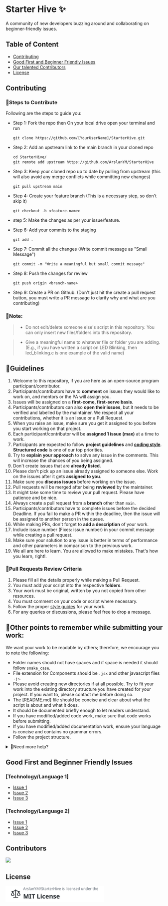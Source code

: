 
# Starter Hive ✨

A community of new developers buzzing around and collaborating on beginner-friendly issues.

## Table of Content

- [Contributing](#contributing)
- [Good First and Beginner Friendly Issues](#good-first-and-beginner-friendly-issues)
- [Our talented Contributors](#contributors)
- [License](#license)


## Contributing

  ### 🔖Steps to Contribute

Following are the steps to guide you:

* Step 1: Fork the repo then On your local drive open your  terminal and run 
   ```
   git clone https://github.com/[YourUserName]/StarterHive.git
   
   ```
* Step 2: Add an upstream link to the main branch in your cloned repo
    ```
    cd StarterHive/
    git remote add upstream https://github.com/ArslanYM/StarterHive

    ```
* Step 3: Keep your cloned repo up to date by pulling from upstream (this will also avoid any merge conflicts while committing new changes)
    ```
    git pull upstream main
    ```
* Step 4: Create your feature branch (This is a necessary step, so don't skip it)
    ```
    git checkout -b <feature-name>
    ```
* step 5: Make the changes as per your issue/feature.

* Step 6: Add your commits to the staging
   ```
   git add .
   ```
* Step 7:  Commit all the changes (Write commit message as "Small Message")
    ```
    git commit -m "Write a meaningful but small commit message"
    ```
* Step 8: Push the changes for review
    ```
    git push origin <branch-name>
    ```
* Step 9: Create a PR on Github. (Don't just hit the create a pull request button, you must write a PR message to clarify why and what are you contributing)


### 🔨Note:

> - Do not edit/delete someone else's script in this repository. You can only insert new files/folders into this repository.

  > - Give a meaningful name to whatever file or folder you are adding. (E.g., if you have written a script on LED Blinking, then 
  > led_blinking.c is one example of the valid name)


## 🔑Guidelines

1. Welcome to this repository, if you are here as an open-source program participant/contributor.
2. Participants/contributors have to **comment** on issues they would like to work on, and mentors or the PA will assign you.
3. Issues will be assigned on a **first-come, first-serve basis.**
4. Participants/contributors can also **open their issues**, but it needs to be verified and labelled by the maintainer. We respect all your contributions, whether it is an Issue or a Pull Request.
6. When you raise an issue, make sure you get it assigned to you before you start working on that project.
7. Each participant/contributor will be **assigned 1 issue (max)** at a time to work.
8. Participants are expected to follow **project guidelines** and [**coding style**](https://pep8.org/"). **Structured code** is one of our top priorities.
9. Try to **explain your approach** to solve any issue in the comments. This will increase the chances of you being assigned.
10. Don't create issues that are **already listed**.
11. Please don't pick up an issue already assigned to someone else. Work on the issues after it gets **assigned to you**.
12. Make sure you **discuss issues** before working on the issue.
13. Pull requests will be merged after being **reviewed** by the maintainer.
14. It might take some time to review your pull request. Please have patience and be nice.
15. Always create a pull request from a **branch** other than `main`.
16. Participants/contributors have to complete issues before the decided Deadline. If you fail to make a PR within the deadline, then the issue will be assigned to 
another person in the queue.
17. While making PRs, don't forget to **add a description** of your work.
18. Include issue number (Fixes: issue number) in your commit message while creating a pull request.
19. Make sure your solution to any issue is better in terms of performance and other parameters in comparison to the previous work.
20. We all are here to learn. You are allowed to make mistakes. That's how you learn, right!.


### 🧲Pull Requests Review Criteria

1. Please fill all the details properly while making a Pull Request.
2. You must add your script into the respective **folders**.
3. Your work must be original, written by you not copied from other resources.
4. You must comment on your code or script where necessary.
5. Follow the proper [style guides](https://google.github.io/styleguide/) for your work.
6. For any queries or discussions, please feel free to drop a message.


## 📍Other points to remember while submitting your work:

We want your work to be readable by others; therefore, we encourage you to note the following:

- Folder names should not have spaces and if space is needed it should follow `snake_case`.
- File extension for Components should be `.jsx` and other javascript files `.js`.
- Please avoid creating new directories if at all possible. Try to fit your work into the existing directory structure you have created for your project. If you want to, please contact me before doing so.
- The [README.md] file should be concise and clear about what the script is about and what it does.
- It should be documented briefly enough to let readers understand. 
- If you have modified/added code work, make sure that code works before submitting.
- If you have modified/added documentation work, ensure your language is concise and contains no grammar errors.
- Follow the project structure.

<details>
 
 
<summary> 🤔Need more help?
 </summary>


You can refer to the following articles on the basics of Git and Github and also contact me, in case you are stuck:
- [Forking a Repo](https://help.github.com/en/github/getting-started-with-github/fork-a-repo)
- [Cloning a Repo](https://help.github.com/en/desktop/contributing-to-projects/creating-an-issue-or-pull-request)
- [How to create a Pull Request](https://opensource.com/article/19/7/create-pull-request-github)
- [Getting started with Git and GitHub](https://towardsdatascience.com/getting-started-with-git-and-github-6fcd0f2d4ac6)
- [Learn GitHub from Scratch](https://lab.github.com/githubtraining/introduction-to-github)

 </details>
  
## Good First and Beginner Friendly Issues

### [Technology/Language 1]

- [Issue 1](https://github.com/[username]/[repository]/issues/1)
- [Issue 2](https://github.com/[username]/[repository]/issues/2)
- [Issue 3](https://github.com/[username]/[repository]/issues/3)

### [Technology/Language 2]

- [Issue 1](https://github.com/[username]/[repository]/issues/4)
- [Issue 2](https://github.com/[username]/[repository]/issues/5)
- [Issue 3](https://github.com/[username]/[repository]/issues/6)

## Contributors
<a href="https://github.com/ArslanYM/StarterHive/graphs/contributors">
  <img src="https://contrib.rocks/image?repo=ArslanYM/StarterHive" />
</a>

## License

<a href="https://github.com/ArslanYM/StarterHive/blob/main/LICENSE ">
 <img src="assets/images/MIT-licence.png" />
</a>
